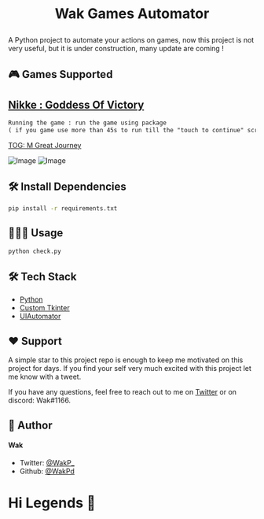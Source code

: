 
# <p align="center">Wak Games Automator</p>
  
A Python project to automate your actions on games, now this project is not very useful, but it is under construction, many update are coming !

## 🎮 Games Supported    


##  [Nikke : Goddess Of Victory](https://github.com/WakPd/WakGamesAutomator/blob/main/modules/nikke.py)  
```txt
Running the game : run the game using package 
( if you game use more than 45s to run till the "touch to continue" screen, consider not using this)
```

        
 [TOG: M Great Journey](https://github.com/WakPd/WakGamesAutomator/blob/main/modules/tog.py)

![Image](https://i.imgur.com/wlRFFKe.png)
![Image](https://i.imgur.com/fE5EJJu.png)


## 🛠️ Install Dependencies    
```bash
pip install -r requirements.txt
```

## 🧑🏻‍💻 Usage
```py
python check.py
```
 
## 🛠️ Tech Stack
- [Python](https://www.python.org/downloads/)
- [Custom Tkinter](https://github.com/TomSchimansky/CustomTkinter/wiki)
- [UIAutomator](https://github.com/LmeSzinc/uiautomator2)


## ❤️ Support  
A simple star to this project repo is enough to keep me motivated on this project for days. If you find your self very much excited with this project let me know with a tweet.

If you have any questions, feel free to reach out to me on [Twitter](https://twitter.com/WakP_) or on discord: Wak#1166.

## 🙇 Author
#### Wak
- Twitter: [@WakP_](https://twitter.com/WakP_)
- Github: [@WakPd](https://github.com/WakPd)

# Hi Legends 👋
